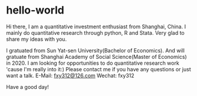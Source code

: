 # hello-world
Hi there,
I am a quantitative investment enthusiast from Shanghai, China.
I mainly do quantitative research through python, R and Stata.
Very glad to share my ideas with you.

I gratuated from Sun Yat-sen University(Bachelor of Economics). 
And will gratuate from Shanghai Academy of Social Science(Master of Economics) in 2020.
I am looking for opportunities to do quantitative research work 'cause I'm really into it:)
Please contact me if you have any questions or just want a talk.
E-Mail: fxy312@126.com
Wechat: fxy312


Have a good day!
